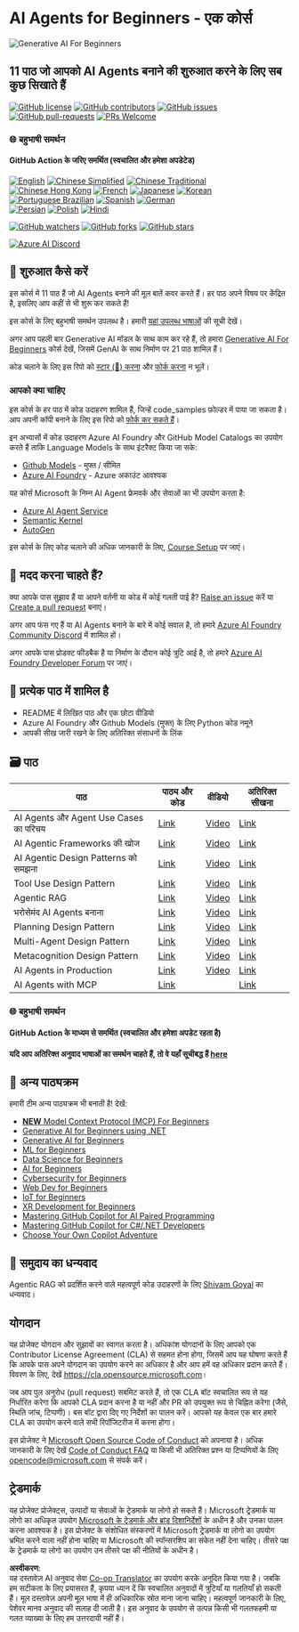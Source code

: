 <!--
CO_OP_TRANSLATOR_METADATA:
{
  "original_hash": "72c88aff725d872ad1891b50fbc9107b",
  "translation_date": "2025-06-11T07:55:26+00:00",
  "source_file": "README.md",
  "language_code": "hi"
}
-->
# AI Agents for Beginners - एक कोर्स

![Generative AI For Beginners](../../images/repo-thumbnail.png)

## 11 पाठ जो आपको AI Agents बनाने की शुरुआत करने के लिए सब कुछ सिखाते हैं

[![GitHub license](https://img.shields.io/github/license/microsoft/ai-agents-for-beginners.svg)](https://github.com/microsoft/ai-agents-for-beginners/blob/master/LICENSE?WT.mc_id=academic-105485-koreyst)
[![GitHub contributors](https://img.shields.io/github/contributors/microsoft/ai-agents-for-beginners.svg)](https://GitHub.com/microsoft/ai-agents-for-beginners/graphs/contributors/?WT.mc_id=academic-105485-koreyst)
[![GitHub issues](https://img.shields.io/github/issues/microsoft/ai-agents-for-beginners.svg)](https://GitHub.com/microsoft/ai-agents-for-beginners/issues/?WT.mc_id=academic-105485-koreyst)
[![GitHub pull-requests](https://img.shields.io/github/issues-pr/microsoft/ai-agents-for-beginners.svg)](https://GitHub.com/microsoft/ai-agents-for-beginners/pulls/?WT.mc_id=academic-105485-koreyst)
[![PRs Welcome](https://img.shields.io/badge/PRs-welcome-brightgreen.svg?style=flat-square)](http://makeapullrequest.com?WT.mc_id=academic-105485-koreyst)

### 🌐 बहुभाषी समर्थन

#### GitHub Action के जरिए समर्थित (स्वचालित और हमेशा अपडेटेड)

[![English](https://img.shields.io/badge/English-brightgreen.svg?style=flat-square)](README.md)
[![Chinese Simplified](https://img.shields.io/badge/Chinese_Simplified-brightgreen.svg?style=flat-square)](../zh/README.md)
[![Chinese Traditional](https://img.shields.io/badge/Chinese_Traditional-brightgreen.svg?style=flat-square)](../tw/README.md)     
[![Chinese Hong Kong](https://img.shields.io/badge/Chinese_Hong_Kong-brightgreen.svg?style=flat-square)](../hk/README.md) 
[![French](https://img.shields.io/badge/French-brightgreen.svg?style=flat-square)](../fr/README.md)
[![Japanese](https://img.shields.io/badge/Japanese-brightgreen.svg?style=flat-square)](../ja/README.md) 
[![Korean](https://img.shields.io/badge/Korean-brightgreen.svg?style=flat-square)](../ko/README.md)
[![Portuguese Brazilian](https://img.shields.io/badge/Portuguese_Brazilian-brightgreen.svg?style=flat-square)](../pt/README.md)
[![Spanish](https://img.shields.io/badge/Spanish-brightgreen.svg?style=flat-square)](../es/README.md)
[![German](https://img.shields.io/badge/German-brightgreen.svg?style=flat-square)](../de/README.md)  
[![Persian](https://img.shields.io/badge/Persian-brightgreen.svg?style=flat-square)](../fa/README.md) 
[![Polish](https://img.shields.io/badge/Polish-brightgreen.svg?style=flat-square)](../pl/README.md) 
[![Hindi](https://img.shields.io/badge/Hindi-brightgreen.svg?style=flat-square)](./README.md)

[![GitHub watchers](https://img.shields.io/github/watchers/microsoft/ai-agents-for-beginners.svg?style=social&label=Watch)](https://GitHub.com/microsoft/ai-agents-for-beginners/watchers/?WT.mc_id=academic-105485-koreyst)
[![GitHub forks](https://img.shields.io/github/forks/microsoft/ai-agents-for-beginners.svg?style=social&label=Fork)](https://GitHub.com/microsoft/ai-agents-for-beginners/network/?WT.mc_id=academic-105485-koreyst)
[![GitHub stars](https://img.shields.io/github/stars/microsoft/ai-agents-for-beginners.svg?style=social&label=Star)](https://GitHub.com/microsoft/ai-agents-for-beginners/stargazers/?WT.mc_id=academic-105485-koreyst)

[![Azure AI Discord](https://dcbadge.limes.pink/api/server/kzRShWzttr)](https://discord.gg/kzRShWzttr)


## 🌱 शुरुआत कैसे करें

इस कोर्स में 11 पाठ हैं जो AI Agents बनाने की मूल बातें कवर करते हैं। हर पाठ अपने विषय पर केंद्रित है, इसलिए आप कहीं से भी शुरू कर सकते हैं!

इस कोर्स के लिए बहुभाषी समर्थन उपलब्ध है। हमारी [यहां उपलब्ध भाषाओं](../..) की सूची देखें।

अगर आप पहली बार Generative AI मॉडल के साथ काम कर रहे हैं, तो हमारा [Generative AI For Beginners](https://aka.ms/genai-beginners) कोर्स देखें, जिसमें GenAI के साथ निर्माण पर 21 पाठ शामिल हैं।

कोड चलाने के लिए इस रिपो को [स्टार (🌟) करना](https://docs.github.com/en/get-started/exploring-projects-on-github/saving-repositories-with-stars?WT.mc_id=academic-105485-koreyst) और [फोर्क करना](https://github.com/microsoft/ai-agents-for-beginners/fork) न भूलें।

### आपको क्या चाहिए

इस कोर्स के हर पाठ में कोड उदाहरण शामिल हैं, जिन्हें code_samples फ़ोल्डर में पाया जा सकता है। आप अपनी कॉपी बनाने के लिए इस रिपो को [फोर्क कर सकते हैं](https://github.com/microsoft/ai-agents-for-beginners/fork)।

इन अभ्यासों में कोड उदाहरण Azure AI Foundry और GitHub Model Catalogs का उपयोग करते हैं ताकि Language Models के साथ इंटरैक्ट किया जा सके:

- [Github Models](https://aka.ms/ai-agents-beginners/github-models) - मुफ्त / सीमित
- [Azure AI Foundry](https://aka.ms/ai-agents-beginners/ai-foundry) - Azure अकाउंट आवश्यक

यह कोर्स Microsoft के निम्न AI Agent फ्रेमवर्क और सेवाओं का भी उपयोग करता है:
- [Azure AI Agent Service](https://aka.ms/ai-agents-beginners/ai-agent-service)
- [Semantic Kernel](https://aka.ms/ai-agents-beginners/semantic-kernel)
- [AutoGen](https://aka.ms/ai-agents/autogen)

इस कोर्स के लिए कोड चलाने की अधिक जानकारी के लिए, [Course Setup](./00-course-setup/README.md) पर जाएं।

## 🙏 मदद करना चाहते हैं?

क्या आपके पास सुझाव हैं या आपने वर्तनी या कोड में कोई गलती पाई है? [Raise an issue](https://github.com/microsoft/ai-agents-for-beginners/issues?WT.mc_id=academic-105485-koreyst) करें या [Create a pull request](https://github.com/microsoft/ai-agents-for-beginners/pulls?WT.mc_id=academic-105485-koreyst) बनाएं।

अगर आप फंस गए हैं या AI Agents बनाने के बारे में कोई सवाल है, तो हमारे [Azure AI Foundry Community Discord](https://discord.gg/kzRShWzttr) में शामिल हों।

अगर आपके पास प्रोडक्ट फीडबैक है या निर्माण के दौरान कोई त्रुटि आई है, तो हमारे [Azure AI Foundry Developer Forum](https://aka.ms/azureaifoundry/forum) पर जाएं।

## 📂 प्रत्येक पाठ में शामिल है

- README में लिखित पाठ और एक छोटा वीडियो
- Azure AI Foundry और Github Models (मुफ्त) के लिए Python कोड नमूने
- आपकी सीख जारी रखने के लिए अतिरिक्त संसाधनों के लिंक

## 🗃️ पाठ

| **पाठ**                                  | **पाठ्य और कोड**                                   | **वीडियो**                                                 | **अतिरिक्त सीखना**                                                                      |
|------------------------------------------|----------------------------------------------------|------------------------------------------------------------|----------------------------------------------------------------------------------------|
| AI Agents और Agent Use Cases का परिचय    | [Link](./01-intro-to-ai-agents/README.md)          | [Video](https://youtu.be/3zgm60bXmQk?si=z8QygFvYQv-9WtO1)  | [Link](https://aka.ms/ai-agents-beginners/collection?WT.mc_id=academic-105485-koreyst) |
| AI Agentic Frameworks की खोज             | [Link](./02-explore-agentic-frameworks/README.md)  | [Video](https://youtu.be/ODwF-EZo_O8?si=Vawth4hzVaHv-u0H)  | [Link](https://aka.ms/ai-agents-beginners/collection?WT.mc_id=academic-105485-koreyst) |
| AI Agentic Design Patterns को समझना     | [Link](./03-agentic-design-patterns/README.md)     | [Video](https://youtu.be/m9lM8qqoOEA?si=BIzHwzstTPL8o9GF)  | [Link](https://aka.ms/ai-agents-beginners/collection?WT.mc_id=academic-105485-koreyst) |
| Tool Use Design Pattern                   | [Link](./04-tool-use/README.md)                    | [Video](https://youtu.be/vieRiPRx-gI?si=2z6O2Xu2cu_Jz46N)  | [Link](https://aka.ms/ai-agents-beginners/collection?WT.mc_id=academic-105485-koreyst) |
| Agentic RAG                              | [Link](./05-agentic-rag/README.md)                 | [Video](https://youtu.be/WcjAARvdL7I?si=gKPWsQpKiIlDH9A3)  | [Link](https://aka.ms/ai-agents-beginners/collection?WT.mc_id=academic-105485-koreyst) |
| भरोसेमंद AI Agents बनाना                 | [Link](./06-building-trustworthy-agents/README.md) | [Video](https://youtu.be/iZKkMEGBCUQ?si=jZjpiMnGFOE9L8OK ) | [Link](https://aka.ms/ai-agents-beginners/collection?WT.mc_id=academic-105485-koreyst) |
| Planning Design Pattern                   | [Link](./07-planning-design/README.md)             | [Video](https://youtu.be/kPfJ2BrBCMY?si=6SC_iv_E5-mzucnC)  | [Link](https://aka.ms/ai-agents-beginners/collection?WT.mc_id=academic-105485-koreyst) |
| Multi-Agent Design Pattern               | [Link](./08-multi-agent/README.md)                 | [Video](https://youtu.be/V6HpE9hZEx0?si=rMgDhEu7wXo2uo6g)  | [Link](https://aka.ms/ai-agents-beginners/collection?WT.mc_id=academic-105485-koreyst) |
| Metacognition Design Pattern             | [Link](./09-metacognition/README.md)               | [Video](https://youtu.be/His9R6gw6Ec?si=8gck6vvdSNCt6OcF)  | [Link](https://aka.ms/ai-agents-beginners/collection?WT.mc_id=academic-105485-koreyst) |
| AI Agents in Production                  | [Link](./10-ai-agents-production/README.md)        | [Video](https://youtu.be/l4TP6IyJxmQ?si=31dnhexRo6yLRJDl)  | [Link](https://aka.ms/ai-agents-beginners/collection?WT.mc_id=academic-105485-koreyst) |
| AI Agents with MCP                       | [Link](./11-mcp/README.md)                         |                                                            | [Link](https://aka.ms/mcp-for-beginners)                                               |

### 🌐 बहुभाषी समर्थन

#### GitHub Action के माध्यम से समर्थित (स्वचालित और हमेशा अपडेट रहता है)
#### यदि आप अतिरिक्त अनुवाद भाषाओं का समर्थन चाहते हैं, तो वे यहाँ सूचीबद्ध हैं [here](https://github.com/Azure/co-op-translator/blob/main/getting_started/supported-languages.md)

## 🎒 अन्य पाठ्यक्रम

हमारी टीम अन्य पाठ्यक्रम भी बनाती है! देखें:

- [**NEW** Model Context Protocol (MCP) For Beginners](https://github.com/microsoft/mcp-for-beginners?WT.mc_id=academic-105485-koreyst)
- [Generative AI for Beginners using .NET](https://github.com/microsoft/Generative-AI-for-beginners-dotnet?WT.mc_id=academic-105485-koreyst)
- [Generative AI for Beginners](https://github.com/microsoft/generative-ai-for-beginners?WT.mc_id=academic-105485-koreyst)
- [ML for Beginners](https://aka.ms/ml-beginners?WT.mc_id=academic-105485-koreyst)
- [Data Science for Beginners](https://aka.ms/datascience-beginners?WT.mc_id=academic-105485-koreyst)
- [AI for Beginners](https://aka.ms/ai-beginners?WT.mc_id=academic-105485-koreyst)
- [Cybersecurity for Beginners](https://github.com/microsoft/Security-101??WT.mc_id=academic-96948-sayoung)
- [Web Dev for Beginners](https://aka.ms/webdev-beginners?WT.mc_id=academic-105485-koreyst)
- [IoT for Beginners](https://aka.ms/iot-beginners?WT.mc_id=academic-105485-koreyst)
- [XR Development for Beginners](https://github.com/microsoft/xr-development-for-beginners?WT.mc_id=academic-105485-koreyst)
- [Mastering GitHub Copilot for AI Paired Programming](https://aka.ms/GitHubCopilotAI?WT.mc_id=academic-105485-koreyst)
- [Mastering GitHub Copilot for C#/.NET Developers](https://github.com/microsoft/mastering-github-copilot-for-dotnet-csharp-developers?WT.mc_id=academic-105485-koreyst)
- [Choose Your Own Copilot Adventure](https://github.com/microsoft/CopilotAdventures?WT.mc_id=academic-105485-koreyst)

## 🌟 समुदाय का धन्यवाद

Agentic RAG को प्रदर्शित करने वाले महत्वपूर्ण कोड उदाहरणों के लिए [Shivam Goyal](https://www.linkedin.com/in/shivam2003/) का धन्यवाद।

## योगदान

यह प्रोजेक्ट योगदान और सुझावों का स्वागत करता है। अधिकांश योगदानों के लिए आपको एक
Contributor License Agreement (CLA) से सहमत होना होगा, जिसमें आप यह घोषणा करते हैं कि आपके पास अपने योगदान का उपयोग करने का अधिकार है और आप हमें वह अधिकार प्रदान करते हैं। विवरण के लिए, देखें <https://cla.opensource.microsoft.com>।

जब आप पुल अनुरोध (pull request) सबमिट करते हैं, तो एक CLA बॉट स्वचालित रूप से यह निर्धारित करेगा कि आपको CLA प्रदान करना है या नहीं और PR को उपयुक्त रूप से चिह्नित करेगा (जैसे, स्थिति जांच, टिप्पणी)। बस बॉट द्वारा दिए गए निर्देशों का पालन करें। आपको यह केवल एक बार हमारे CLA का उपयोग करने वाले सभी रिपॉजिटरीज में करना होगा।

इस प्रोजेक्ट ने [Microsoft Open Source Code of Conduct](https://opensource.microsoft.com/codeofconduct/) को अपनाया है।
अधिक जानकारी के लिए देखें [Code of Conduct FAQ](https://opensource.microsoft.com/codeofconduct/faq/) या
किसी भी अतिरिक्त प्रश्न या टिप्पणियों के लिए [opencode@microsoft.com](mailto:opencode@microsoft.com) से संपर्क करें।

## ट्रेडमार्क

यह प्रोजेक्ट प्रोजेक्ट्स, उत्पादों या सेवाओं के ट्रेडमार्क या लोगो हो सकते हैं। Microsoft ट्रेडमार्क या लोगो का अधिकृत उपयोग
[Microsoft के ट्रेडमार्क और ब्रांड दिशानिर्देशों](https://www.microsoft.com/legal/intellectualproperty/trademarks/usage/general) के अधीन है और उनका पालन करना आवश्यक है।
इस प्रोजेक्ट के संशोधित संस्करणों में Microsoft ट्रेडमार्क या लोगो का उपयोग भ्रमित करने वाला नहीं होना चाहिए या Microsoft की स्पॉन्सरशिप का संकेत नहीं देना चाहिए।
तीसरे पक्ष के ट्रेडमार्क या लोगो का उपयोग उन तीसरे पक्ष की नीतियों के अधीन है।

**अस्वीकरण**:  
यह दस्तावेज़ AI अनुवाद सेवा [Co-op Translator](https://github.com/Azure/co-op-translator) का उपयोग करके अनूदित किया गया है। जबकि हम सटीकता के लिए प्रयासरत हैं, कृपया ध्यान दें कि स्वचालित अनुवादों में त्रुटियाँ या गलतियाँ हो सकती हैं। मूल दस्तावेज़ अपनी मूल भाषा में ही अधिकारिक स्रोत माना जाना चाहिए। महत्वपूर्ण जानकारी के लिए, पेशेवर मानव अनुवाद की सलाह दी जाती है। इस अनुवाद के उपयोग से उत्पन्न किसी भी गलतफहमी या गलत व्याख्या के लिए हम उत्तरदायी नहीं हैं।